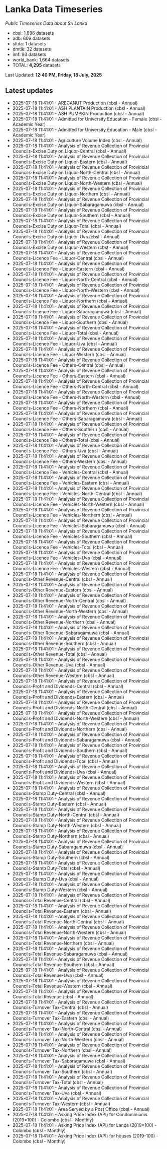# Lanka Data Timeseries
*Public Timeseries Data about Sri Lanka*

* cbsl: 1,896 datasets
* adb: 609 datasets
* sltda: 1 datasets
* dmtlk: 32 datasets
* imf: 93 datasets
* world_bank: 1,664 datasets
* TOTAL: **4,295** datasets

Last Updated: **12:40 PM, Friday, 18 July, 2025**

## Latest updates

* 2025-07-18 11:41:01 - ARECANUT Production (cbsl - Annual)
* 2025-07-18 11:41:01 - ASH PLANTAIN Production (cbsl - Annual)
* 2025-07-18 11:41:01 - ASH PUMPKIN Production (cbsl - Annual)
* 2025-07-18 11:41:01 - Admitted for University Education - Female (cbsl - Academic Year)
* 2025-07-18 11:41:01 - Admitted for University Education - Male (cbsl - Academic Year)
* 2025-07-18 11:41:01 - Agriculture Volume Index (cbsl - Annual)
* 2025-07-18 11:41:01 - Analysis of Revenue Collection of Provincial Councils-Excise Duty on Liquor-Central (cbsl - Annual)
* 2025-07-18 11:41:01 - Analysis of Revenue Collection of Provincial Councils-Excise Duty on Liquor-Eastern (cbsl - Annual)
* 2025-07-18 11:41:01 - Analysis of Revenue Collection of Provincial Councils-Excise Duty on Liquor-North-Central (cbsl - Annual)
* 2025-07-18 11:41:01 - Analysis of Revenue Collection of Provincial Councils-Excise Duty on Liquor-North-Western (cbsl - Annual)
* 2025-07-18 11:41:01 - Analysis of Revenue Collection of Provincial Councils-Excise Duty on Liquor-Northern (cbsl - Annual)
* 2025-07-18 11:41:01 - Analysis of Revenue Collection of Provincial Councils-Excise Duty on Liquor-Sabaragamuwa (cbsl - Annual)
* 2025-07-18 11:41:01 - Analysis of Revenue Collection of Provincial Councils-Excise Duty on Liquor-Southern (cbsl - Annual)
* 2025-07-18 11:41:01 - Analysis of Revenue Collection of Provincial Councils-Excise Duty on Liquor-Total (cbsl - Annual)
* 2025-07-18 11:41:01 - Analysis of Revenue Collection of Provincial Councils-Excise Duty on Liquor-Uva (cbsl - Annual)
* 2025-07-18 11:41:01 - Analysis of Revenue Collection of Provincial Councils-Excise Duty on Liquor-Western (cbsl - Annual)
* 2025-07-18 11:41:01 - Analysis of Revenue Collection of Provincial Councils-Licence Fee - Liquor-Central (cbsl - Annual)
* 2025-07-18 11:41:01 - Analysis of Revenue Collection of Provincial Councils-Licence Fee - Liquor-Eastern (cbsl - Annual)
* 2025-07-18 11:41:01 - Analysis of Revenue Collection of Provincial Councils-Licence Fee - Liquor-North-Central (cbsl - Annual)
* 2025-07-18 11:41:01 - Analysis of Revenue Collection of Provincial Councils-Licence Fee - Liquor-North-Western (cbsl - Annual)
* 2025-07-18 11:41:01 - Analysis of Revenue Collection of Provincial Councils-Licence Fee - Liquor-Northern (cbsl - Annual)
* 2025-07-18 11:41:01 - Analysis of Revenue Collection of Provincial Councils-Licence Fee - Liquor-Sabaragamuwa (cbsl - Annual)
* 2025-07-18 11:41:01 - Analysis of Revenue Collection of Provincial Councils-Licence Fee - Liquor-Southern (cbsl - Annual)
* 2025-07-18 11:41:01 - Analysis of Revenue Collection of Provincial Councils-Licence Fee - Liquor-Total (cbsl - Annual)
* 2025-07-18 11:41:01 - Analysis of Revenue Collection of Provincial Councils-Licence Fee - Liquor-Uva (cbsl - Annual)
* 2025-07-18 11:41:01 - Analysis of Revenue Collection of Provincial Councils-Licence Fee - Liquor-Western (cbsl - Annual)
* 2025-07-18 11:41:01 - Analysis of Revenue Collection of Provincial Councils-Licence Fee - Others-Central (cbsl - Annual)
* 2025-07-18 11:41:01 - Analysis of Revenue Collection of Provincial Councils-Licence Fee - Others-Eastern (cbsl - Annual)
* 2025-07-18 11:41:01 - Analysis of Revenue Collection of Provincial Councils-Licence Fee - Others-North-Central (cbsl - Annual)
* 2025-07-18 11:41:01 - Analysis of Revenue Collection of Provincial Councils-Licence Fee - Others-North-Western (cbsl - Annual)
* 2025-07-18 11:41:01 - Analysis of Revenue Collection of Provincial Councils-Licence Fee - Others-Northern (cbsl - Annual)
* 2025-07-18 11:41:01 - Analysis of Revenue Collection of Provincial Councils-Licence Fee - Others-Sabaragamuwa (cbsl - Annual)
* 2025-07-18 11:41:01 - Analysis of Revenue Collection of Provincial Councils-Licence Fee - Others-Southern (cbsl - Annual)
* 2025-07-18 11:41:01 - Analysis of Revenue Collection of Provincial Councils-Licence Fee - Others-Total (cbsl - Annual)
* 2025-07-18 11:41:01 - Analysis of Revenue Collection of Provincial Councils-Licence Fee - Others-Uva (cbsl - Annual)
* 2025-07-18 11:41:01 - Analysis of Revenue Collection of Provincial Councils-Licence Fee - Others-Western (cbsl - Annual)
* 2025-07-18 11:41:01 - Analysis of Revenue Collection of Provincial Councils-Licence Fee - Vehicles-Central (cbsl - Annual)
* 2025-07-18 11:41:01 - Analysis of Revenue Collection of Provincial Councils-Licence Fee - Vehicles-Eastern (cbsl - Annual)
* 2025-07-18 11:41:01 - Analysis of Revenue Collection of Provincial Councils-Licence Fee - Vehicles-North-Central (cbsl - Annual)
* 2025-07-18 11:41:01 - Analysis of Revenue Collection of Provincial Councils-Licence Fee - Vehicles-North-Western (cbsl - Annual)
* 2025-07-18 11:41:01 - Analysis of Revenue Collection of Provincial Councils-Licence Fee - Vehicles-Northern (cbsl - Annual)
* 2025-07-18 11:41:01 - Analysis of Revenue Collection of Provincial Councils-Licence Fee - Vehicles-Sabaragamuwa (cbsl - Annual)
* 2025-07-18 11:41:01 - Analysis of Revenue Collection of Provincial Councils-Licence Fee - Vehicles-Southern (cbsl - Annual)
* 2025-07-18 11:41:01 - Analysis of Revenue Collection of Provincial Councils-Licence Fee - Vehicles-Total (cbsl - Annual)
* 2025-07-18 11:41:01 - Analysis of Revenue Collection of Provincial Councils-Licence Fee - Vehicles-Uva (cbsl - Annual)
* 2025-07-18 11:41:01 - Analysis of Revenue Collection of Provincial Councils-Licence Fee - Vehicles-Western (cbsl - Annual)
* 2025-07-18 11:41:01 - Analysis of Revenue Collection of Provincial Councils-Other Revenue-Central (cbsl - Annual)
* 2025-07-18 11:41:01 - Analysis of Revenue Collection of Provincial Councils-Other Revenue-Eastern (cbsl - Annual)
* 2025-07-18 11:41:01 - Analysis of Revenue Collection of Provincial Councils-Other Revenue-North-Central (cbsl - Annual)
* 2025-07-18 11:41:01 - Analysis of Revenue Collection of Provincial Councils-Other Revenue-North-Western (cbsl - Annual)
* 2025-07-18 11:41:01 - Analysis of Revenue Collection of Provincial Councils-Other Revenue-Northern (cbsl - Annual)
* 2025-07-18 11:41:01 - Analysis of Revenue Collection of Provincial Councils-Other Revenue-Sabaragamuwa (cbsl - Annual)
* 2025-07-18 11:41:01 - Analysis of Revenue Collection of Provincial Councils-Other Revenue-Southern (cbsl - Annual)
* 2025-07-18 11:41:01 - Analysis of Revenue Collection of Provincial Councils-Other Revenue-Total (cbsl - Annual)
* 2025-07-18 11:41:01 - Analysis of Revenue Collection of Provincial Councils-Other Revenue-Uva (cbsl - Annual)
* 2025-07-18 11:41:01 - Analysis of Revenue Collection of Provincial Councils-Other Revenue-Western (cbsl - Annual)
* 2025-07-18 11:41:01 - Analysis of Revenue Collection of Provincial Councils-Profit and Dividends-Central (cbsl - Annual)
* 2025-07-18 11:41:01 - Analysis of Revenue Collection of Provincial Councils-Profit and Dividends-Eastern (cbsl - Annual)
* 2025-07-18 11:41:01 - Analysis of Revenue Collection of Provincial Councils-Profit and Dividends-North-Central (cbsl - Annual)
* 2025-07-18 11:41:01 - Analysis of Revenue Collection of Provincial Councils-Profit and Dividends-North-Western (cbsl - Annual)
* 2025-07-18 11:41:01 - Analysis of Revenue Collection of Provincial Councils-Profit and Dividends-Northern (cbsl - Annual)
* 2025-07-18 11:41:01 - Analysis of Revenue Collection of Provincial Councils-Profit and Dividends-Sabaragamuwa (cbsl - Annual)
* 2025-07-18 11:41:01 - Analysis of Revenue Collection of Provincial Councils-Profit and Dividends-Southern (cbsl - Annual)
* 2025-07-18 11:41:01 - Analysis of Revenue Collection of Provincial Councils-Profit and Dividends-Total (cbsl - Annual)
* 2025-07-18 11:41:01 - Analysis of Revenue Collection of Provincial Councils-Profit and Dividends-Uva (cbsl - Annual)
* 2025-07-18 11:41:01 - Analysis of Revenue Collection of Provincial Councils-Profit and Dividends-Western (cbsl - Annual)
* 2025-07-18 11:41:01 - Analysis of Revenue Collection of Provincial Councils-Stamp Duty-Central (cbsl - Annual)
* 2025-07-18 11:41:01 - Analysis of Revenue Collection of Provincial Councils-Stamp Duty-Eastern (cbsl - Annual)
* 2025-07-18 11:41:01 - Analysis of Revenue Collection of Provincial Councils-Stamp Duty-North-Central (cbsl - Annual)
* 2025-07-18 11:41:01 - Analysis of Revenue Collection of Provincial Councils-Stamp Duty-North-Western (cbsl - Annual)
* 2025-07-18 11:41:01 - Analysis of Revenue Collection of Provincial Councils-Stamp Duty-Northern (cbsl - Annual)
* 2025-07-18 11:41:01 - Analysis of Revenue Collection of Provincial Councils-Stamp Duty-Sabaragamuwa (cbsl - Annual)
* 2025-07-18 11:41:01 - Analysis of Revenue Collection of Provincial Councils-Stamp Duty-Southern (cbsl - Annual)
* 2025-07-18 11:41:01 - Analysis of Revenue Collection of Provincial Councils-Stamp Duty-Total (cbsl - Annual)
* 2025-07-18 11:41:01 - Analysis of Revenue Collection of Provincial Councils-Stamp Duty-Uva (cbsl - Annual)
* 2025-07-18 11:41:01 - Analysis of Revenue Collection of Provincial Councils-Stamp Duty-Western (cbsl - Annual)
* 2025-07-18 11:41:01 - Analysis of Revenue Collection of Provincial Councils-Total Revenue-Central (cbsl - Annual)
* 2025-07-18 11:41:01 - Analysis of Revenue Collection of Provincial Councils-Total Revenue-Eastern (cbsl - Annual)
* 2025-07-18 11:41:01 - Analysis of Revenue Collection of Provincial Councils-Total Revenue-North-Central (cbsl - Annual)
* 2025-07-18 11:41:01 - Analysis of Revenue Collection of Provincial Councils-Total Revenue-North-Western (cbsl - Annual)
* 2025-07-18 11:41:01 - Analysis of Revenue Collection of Provincial Councils-Total Revenue-Northern (cbsl - Annual)
* 2025-07-18 11:41:01 - Analysis of Revenue Collection of Provincial Councils-Total Revenue-Sabaragamuwa (cbsl - Annual)
* 2025-07-18 11:41:01 - Analysis of Revenue Collection of Provincial Councils-Total Revenue-Southern (cbsl - Annual)
* 2025-07-18 11:41:01 - Analysis of Revenue Collection of Provincial Councils-Total Revenue-Uva (cbsl - Annual)
* 2025-07-18 11:41:01 - Analysis of Revenue Collection of Provincial Councils-Total Revenue-Western (cbsl - Annual)
* 2025-07-18 11:41:01 - Analysis of Revenue Collection of Provincial Councils-Total Revenue (cbsl - Annual)
* 2025-07-18 11:41:01 - Analysis of Revenue Collection of Provincial Councils-Turnover Tax-Central (cbsl - Annual)
* 2025-07-18 11:41:01 - Analysis of Revenue Collection of Provincial Councils-Turnover Tax-Eastern (cbsl - Annual)
* 2025-07-18 11:41:01 - Analysis of Revenue Collection of Provincial Councils-Turnover Tax-North-Central (cbsl - Annual)
* 2025-07-18 11:41:01 - Analysis of Revenue Collection of Provincial Councils-Turnover Tax-North-Western (cbsl - Annual)
* 2025-07-18 11:41:01 - Analysis of Revenue Collection of Provincial Councils-Turnover Tax-Northern (cbsl - Annual)
* 2025-07-18 11:41:01 - Analysis of Revenue Collection of Provincial Councils-Turnover Tax-Sabaragamuwa (cbsl - Annual)
* 2025-07-18 11:41:01 - Analysis of Revenue Collection of Provincial Councils-Turnover Tax-Southern (cbsl - Annual)
* 2025-07-18 11:41:01 - Analysis of Revenue Collection of Provincial Councils-Turnover Tax-Total (cbsl - Annual)
* 2025-07-18 11:41:01 - Analysis of Revenue Collection of Provincial Councils-Turnover Tax-Uva (cbsl - Annual)
* 2025-07-18 11:41:01 - Analysis of Revenue Collection of Provincial Councils-Turnover Tax-Western (cbsl - Annual)
* 2025-07-18 11:41:01 - Area Served by a Post Office (cbsl - Annual)
* 2025-07-18 11:41:01 - Asking Price Index (API) for Condominiums (2019=100) - Colombo (cbsl - Monthly)
* 2025-07-18 11:41:01 - Asking Price Index (API) for Lands (2019=100) - Colombo (cbsl - Monthly)
* 2025-07-18 11:41:01 - Asking Price Index (API) for houses (2019-100) - Colombo (cbsl - Monthly)